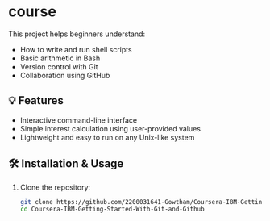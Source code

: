 # course

This project helps beginners understand:

- How to write and run shell scripts
- Basic arithmetic in Bash
- Version control with Git
- Collaboration using GitHub

## 💡 Features

- Interactive command-line interface
- Simple interest calculation using user-provided values
- Lightweight and easy to run on any Unix-like system

## 🛠️ Installation & Usage

1. Clone the repository:
   ```bash
   git clone https://github.com/2200031641-Gowtham/Coursera-IBM-Getting-Started-With-Git-and-Github
   cd Coursera-IBM-Getting-Started-With-Git-and-Github
